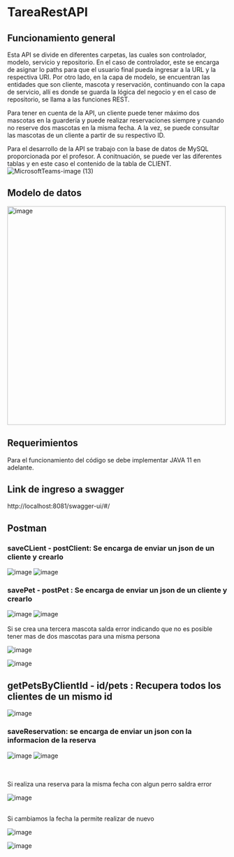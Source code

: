 # TareaRestAPI

## Funcionamiento general 
Esta API se divide en diferentes carpetas, las cuales son controlador, modelo, servicio y repositorio. En el caso de controlador, este se encarga de asignar lo paths para que el usuario final pueda ingresar a la URL y la respectiva URI. Por otro lado, en la capa de modelo, se encuentran las entidades que son cliente, mascota y reservación, continuando con la capa de servicio, allí es donde se guarda la lógica del negocio y en el caso de repositorio, se llama a las funciones REST. 

Para tener en cuenta de la API, un cliente puede tener máximo dos mascotas en la guardería y puede realizar reservaciones siempre y cuando no reserve dos mascotas en la misma fecha. A la vez, se puede consultar las mascotas de un cliente a partir de su respectivo ID.

Para el desarrollo de la API se trabajo con la base de datos de MySQL proporcionada por el profesor. A conitnuación, se puede ver las diferentes tablas y en este caso el contenido de la tabla de CLIENT.
![MicrosoftTeams-image (13)](https://user-images.githubusercontent.com/78512829/227751374-1801fe8e-df9d-4578-9c36-872fb379d658.png)




## Modelo de datos
<img width="500" alt="image" src="https://user-images.githubusercontent.com/78512829/227750511-da63cb0f-afb1-4e52-8e65-eb84f2dc2143.png">

## Requerimientos
Para el funcionamiento del código se debe implementar JAVA 11 en adelante. 

## Link de ingreso a swagger
http://localhost:8081/swagger-ui/#/

## Postman

### saveCLient - postClient: Se encarga de enviar un json de un cliente y crearlo

![image](https://user-images.githubusercontent.com/78616272/227788493-692d4542-9329-4d55-94a0-4902c4d399df.png)
![image](https://user-images.githubusercontent.com/78616272/227788909-ffd93680-f707-4b9e-89d4-1ac94000a160.png)



###  savePet - postPet : Se encarga de enviar un json de un cliente y crearlo
![image](https://user-images.githubusercontent.com/78616272/227788531-3f625fb3-20ee-47f7-a956-fbfc47f900f0.png)
![image](https://user-images.githubusercontent.com/78616272/227788555-cd129a76-0b5b-4194-aa3d-51f4090e871f.png)
<br>
<br>
Si se crea una tercera mascota salda error indicando que no es posible tener mas de dos mascotas para una misma persona

![image](https://user-images.githubusercontent.com/78616272/227788611-6b44ebb9-10b6-40ac-bbdb-3bbc3eecefb8.png)

![image](https://user-images.githubusercontent.com/78616272/227788998-21f48dc8-01be-497b-b1ef-0f023913fc97.png)



## getPetsByClientId - id/pets : Recupera todos los clientes de un mismo id

![image](https://user-images.githubusercontent.com/78616272/227788700-8382762d-d3cd-4298-b215-930a8836fb8e.png)


### saveReservation: se encarga de enviar un json con la informacion de la reserva

![image](https://user-images.githubusercontent.com/78616272/227788770-945990f7-33c9-456c-bc9f-1b9e1cf22534.png)
![image](https://user-images.githubusercontent.com/78616272/227789060-e972d416-cfad-4cd4-b26d-645fb014fbdd.png)


<br>
<br>
Si realiza una reserva para la misma fecha con algun perro saldra error

![image](https://user-images.githubusercontent.com/78616272/227788817-35cd34c2-73c2-494f-a13f-c995957c77f9.png)

<br>
Si cambiamos la fecha la permite realizar de nuevo

![image](https://user-images.githubusercontent.com/78616272/227789271-4fd6fc13-df15-4235-91e3-0a4b7a8e6442.png)

![image](https://user-images.githubusercontent.com/78616272/227789313-7f789474-fca2-4669-a58b-19f9c3f392e5.png)











